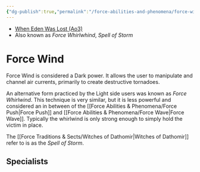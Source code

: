 ```yaml
---
{"dg-publish":true,"permalink":"/force-abilities-and-phenomena/force-wind/","tags":["dark","light","offense","sense","alter","forcepower"]}
---
```


- [When Eden Was Lost (Ao3)](https://archiveofourown.org/works/19334440/chapters/45992584)
- Also known as *Force Whirlwhind*, *Spell of Storm*

# Force Wind
Force Wind is considered a Dark power. It allows the user to manipulate and channel air currents, primarily to create destructive tornadoes. 

An alternative form practiced by the Light side users was known as *Force Whirlwind*. This technique is very similar, but it is less powerful and considered an in between of the [[Force Abilities & Phenomena/Force Push\|Force Push]] and [[Force Abilities & Phenomena/Force Wave\|Force Wave]]. Typically the whirlwind is only strong enough to simply hold the victim in place.

The [[Force Traditions & Sects/Witches of Dathomir\|Witches of Dathomir]] refer to is as the *Spell of Storm*.

**Specialists**
- 